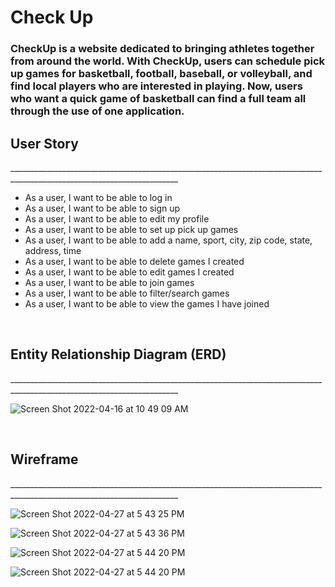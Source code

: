 # Check Up
<h3> CheckUp is a website dedicated to bringing athletes together from around the world. With CheckUp, users can schedule pick up games for basketball, football, baseball, or volleyball, and find local players who are interested in playing. Now, users who want a quick game of basketball can find a full team all through the use of one application. </h3>
<h2>User Story</h2>
________________________________________________________________________________________________________________________
<ul>
  <li>As a user, I want to be able to log in</li>
  <li>As a user, I want to be able to sign up</li>
  <li>As a user, I want to be able to edit my profile</li>
  <li>As a user, I want to be able to set up pick up games</li>
  <li>As a user, I want to be able to add a name, sport, city, zip code, state, address, time</li>
  <li>As a user, I want to be able to delete games I created</li>
  <li>As a user, I want to be able to edit games I created</li>
  <li>As a user, I want to be able to join games</li>
  <li>As a user, I want to be able to filter/search games</li>
  <li>As a user, I want to be able to view the games I have joined</li>
</ul>

<br>

<h2>Entity Relationship Diagram (ERD)</h2>
________________________________________________________________________________________________________________________
<br>

![Screen Shot 2022-04-16 at 10 49 09 AM](https://user-images.githubusercontent.com/45646831/163681783-8cf34f79-5139-4ccb-9518-80edaad3e4e0.png)

<br>

<h2>Wireframe</h2>
________________________________________________________________________________________________________________________
<br>

![Screen Shot 2022-04-27 at 5 43 25 PM](https://user-images.githubusercontent.com/45646831/165643778-5c358a96-f478-46c7-adfa-e71de6d7e341.png)

![Screen Shot 2022-04-27 at 5 43 36 PM](https://user-images.githubusercontent.com/45646831/165643784-7638af86-9638-4fad-add0-2ad53b07164c.png)

![Screen Shot 2022-04-27 at 5 44 20 PM](https://user-images.githubusercontent.com/45646831/165643790-add55c96-91ee-40a8-8bc7-3264fbcb1e88.png)

![Screen Shot 2022-04-27 at 5 44 20 PM](https://user-images.githubusercontent.com/45646831/165643810-aec39808-c8ab-4b62-badf-5276a9428146.png)

